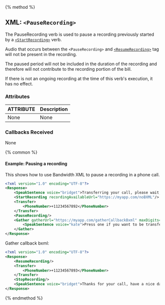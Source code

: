 {% method %}
## XML: `<PauseRecording>`
The PauseRecording verb is used to pause a recording previously started by a [`<StartRecording>`](startRecording.md) verb.

Audio that occurs between the `<PauseRecording>` and [`<ResumeRecording>`](resumeRecording.md) tag will not be present in the recording.

The paused period will not be included in the duration of the recording and therefore will not contribute to the recording portion of the bill.

If there is not an ongoing recording at the time of this verb's execution, it has no effect.

### Attributes
| ATTRIBUTE | Description |
|:----------|:------------|
| None      | None        |

### Callbacks Received
None

{% common %}
#### Example: Pausing a recording
This shows how to use Bandwidth XML to pause a recording in a phone call.

```XML
<?xml version="1.0" encoding="UTF-8"?>
<Response>
    <SpeakSentence voice="bridget">Transferring your call, please wait, this call is being recorded.</SpeakSentence>
    <StartRecording recordingAvailableUrl="https://myapp.com/noBXML"/>
    <Transfer>
        <PhoneNumber>+11234567892</PhoneNumber>
    </Transfer>
    <PauseRecording/>
    <Gather gatherUrl="https://myapp.com/gatherCallbackBxml" maxDigits="1" firstDigitTimeout="10">
        <SpeakSentence voice="kate">Press one if you want to be transferred to another number.</SpeakSentence>
    </Gather>
</Response>
```

Gather callback bxml:
```XML
<?xml version="1.0" encoding="UTF-8"?>
<Response>
    <ResumeRecording/>
    <Transfer>
        <PhoneNumber>+11234567893</PhoneNumber>
    </Transfer>
    <StopRecording/>
    <SpeakSentence voice="bridget">Thanks for your call, have a nice day.</SpeakSentence>
</Response>
```

{% endmethod %}
